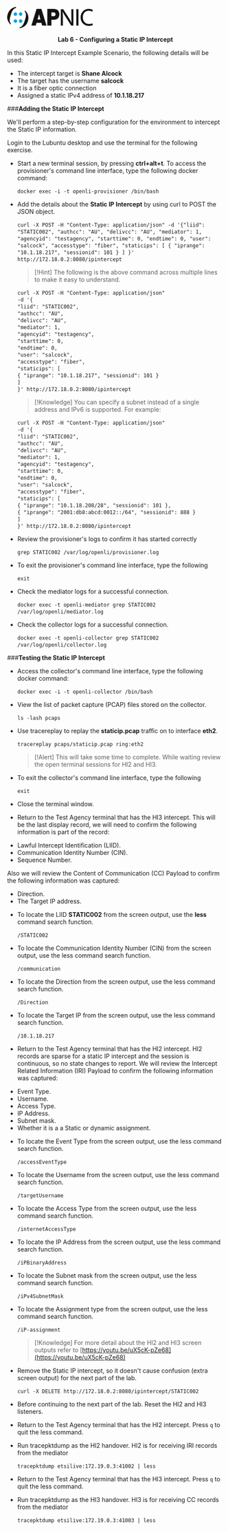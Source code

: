 ![](images/apnic_logo.png)

<center><b>Lab 6 - Configuring a Static IP Intercept</b></center>

In this Static IP Intercept Example Scenario, the following details will be used:
* The intercept target is **Shane Alcock**
* The target has the username **salcock**
* It is a fiber optic connection
* Assigned a static IPv4 address of **10.1.18.217**

###**Adding the Static IP Intercept**

We'll perform a step-by-step configuration for the environment to intercept the Static IP information.  

Login to the Lubuntu desktop and use the terminal for the following exercise. 

- Start a new terminal session, by pressing **ctrl+alt+t**. To access the provisioner's command line interface, type the following docker command: 

    ```
    docker exec -i -t openli-provisioner /bin/bash
	```

- Add the details about the **Static IP Intercept** by using curl to POST the JSON object.

	```
	curl -X POST -H "Content-Type: application/json" -d '{"liid": "STATIC002", "authcc": "AU", "delivcc": "AU", "mediator": 1, "agencyid": "testagency", "starttime": 0, "endtime": 0, "user": "salcock", "accesstype": "fiber", "staticips": [ { "iprange": "10.1.18.217", "sessionid": 101 } ] }' http://172.18.0.2:8080/ipintercept
	```

	>[!Hint] The following is the above command across multiple lines to make it easy to understand.

	```PowerShell-nocode
	curl -X POST -H "Content-Type: application/json"
	-d '{
	"liid": "STATIC002",
	"authcc": "AU",
	"delivcc": "AU",
	"mediator": 1,
	"agencyid": "testagency",
	"starttime": 0,
	"endtime": 0,
	"user": "salcock",
	"accesstype": "fiber",
	"staticips": [
	{ "iprange": "10.1.18.217", "sessionid": 101 }
	]
	}' http://172.18.0.2:8080/ipintercept
	```

	>[!Knowledge] You can specify a subnet instead of a single address and IPv6 is supported. For example:

	```PowerShell-nocode
	curl -X POST -H "Content-Type: application/json"
	-d '{
	"liid": "STATIC002",
	"authcc": "AU",
	"delivcc": "AU",
	"mediator": 1,
	"agencyid": "testagency",
	"starttime": 0,
	"endtime": 0,
	"user": "salcock",
	"accesstype": "fiber",
	"staticips": [
	{ "iprange": "10.1.18.208/28", "sessionid": 101 },
	{ "iprange": "2001:db8:abcd:0012::/64", "sessionid": 888 }
	]
	}' http://172.18.0.2:8080/ipintercept
	```

- Review the provisioner's logs to confirm it has started correctly

    ```
    grep STATIC002 /var/log/openli/provisioner.log
	```

- To exit the provisioner's command line interface, type the following

    ```
    exit
	```

- Check the mediator logs for a successful connection.

    ```
    docker exec -t openli-mediator grep STATIC002 /var/log/openli/mediator.log
	```

- Check the collector logs for a successful connection.

    ```
    docker exec -t openli-collector grep STATIC002 /var/log/openli/collector.log
	```

###**Testing the Static IP Intercept**

- Access the collector's command line interface, type the following docker command: 

    ```
    docker exec -i -t openli-collector /bin/bash
	```

- View the list of packet capture (PCAP) files stored on the collector.

	```
	ls -lash pcaps
	```

- Use tracereplay to replay the **staticip.pcap** traffic on to interface **eth2**.

	```
	tracereplay pcaps/staticip.pcap ring:eth2
	```

	>[!Alert] This will take some time to complete. While waiting review the open terminal sessions for HI2 and HI3.

- To exit the collector's command line interface, type the following

    ```
    exit
	```

- Close the terminal window.

- Return to the Test Agency terminal that has the HI3 intercept. This will be the last display record, we will need to confirm the following information is part of the record:

* Lawful Intercept Identification (LIID).
* Communication Identity Number (CIN).
* Sequence Number.

Also we will review the Content of Communication (CC) Payload to confirm the following information was captured:

* Direction.
* The Target IP address.

- To locate the LIID **STATIC002** from the screen output, use the **less** command search function.

    ```
    /STATIC002
	```

- To locate the Communication Identity Number (CIN) from the screen output, use the less command search function. 

    ```
    /communication
	```

- To locate the Direction from the screen output, use the less command search function. 

    ```
    /Direction
	```

- To locate the Target IP from the screen output, use the less command search function. 

    ```
    /10.1.18.217
	```

- Return to the Test Agency terminal that has the HI2 intercept. HI2 records are sparse for a static IP intercept and the session is continuous, so no state changes to report. We will review the Intercept Related Information (IRI) Payload to confirm the following information was captured:

* Event Type.
* Username.
* Access Type.
* IP Address.
* Subnet mask.
* Whether it is a a Static or dynamic assignment.

- To locate the Event Type from the screen output, use the less command search function. 

    ```
    /accessEventType
	```

- To locate the Username from the screen output, use the less command search function. 

    ```
    /targetUsername
	```

- To locate the Access Type from the screen output, use the less command search function. 

    ```
    /internetAccessType
	```

- To locate the IP Address from the screen output, use the less command search function. 

    ```
    /iPBinaryAddress
	```

- To locate the Subnet mask from the screen output, use the less command search function. 

    ```
    /iPv4SubnetMask
	```

- To locate the Assignment type from the screen output, use the less command search function. 

    ```
    /iP-assignment
	```

	>[!Knowledge] For more detail about the HI2 and HI3 screen outputs refer to [https://youtu.be/uX5cK-pZe68](https://youtu.be/uX5cK-pZe68)

- Remove the Static IP intercept, so it doesn't cause confusion (extra screen output) for the next part of the lab.

	```
	curl -X DELETE http://172.18.0.2:8080/ipintercept/STATIC002
	```

- Before continuing to the next part of the lab. Reset the HI2 and HI3 listeners.

- Return to the Test Agency terminal that has the HI2 intercept. Press `q` to quit the less command.

- Run tracepktdump as the HI2 handover. HI2 is for receiving IRI records from the mediator

    ```
    tracepktdump etsilive:172.19.0.3:41002 | less
	```

- Return to the Test Agency terminal that has the HI3 intercept. Press `q` to quit the less command.

- Run tracepktdump as the HI3 handover. HI3 is for receiving CC records from the mediator

    ```
    tracepktdump etsilive:172.19.0.3:41003 | less
    ```

